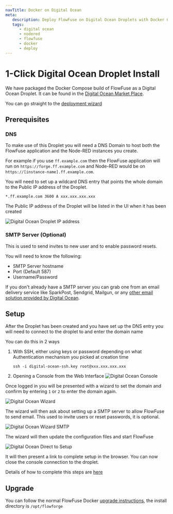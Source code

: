 ```yaml
---
navTitle: Docker on Digital Ocean
meta:
   description: Deploy FlowFuse on Digital Ocean Droplets with Docker Compose effortlessly. Set up DNS, configure SMTP, and manage Node-RED applications seamlessly.
   tags:
      - digital ocean
      - nodered
      - flowfuse
      - docker
      - deploy
---
```


# 1-Click Digital Ocean Droplet Install

We have packaged the Docker Compose build of FlowFuse as a Digital Ocean Droplet. It can be found in the [Digital Ocean Market Place](https://marketplace.digitalocean.com/apps/flowfuse?refcode=fb23e438a477).

You can go straight to the [deployment wizard](https://marketplace.digitalocean.com/apps/flowfuse?refcode=fb23e438a477&action=deploy)

## Prerequisites

### DNS

To make use of this Droplet you will need a DNS Domain to host both the FlowFuse application and the Node-RED instances you create. 

For example if you use `ff.example.com` then the FlowFuse application will run on `https://forge.ff.example.com` and Node-RED would be on `https://[instance-name].ff.example.com`.

You will need to set up a wildcard DNS entry that points the whole domain to the Public IP address of the Droplet.

```
*.ff.example.com 3600 A xxx.xxx.xxx.xxx
```

The Public IP address of the Droplet will be listed in the UI when it has been created

![Digital Ocean Droplet IP address ](../images/do-public-ip.png)

### SMTP Server (Optional)

This is used to send invites to new user and to enable password resets.

You will need to know the following:

- SMTP Server hostname
- Port (Default 587)
- Username/Password

If you don't already have a SMTP server you can grab one from an email delivery service like 
SparkPost, Sendgrid, Mailgun, or any [other email solution provided by Digital Ocean](https://marketplace.digitalocean.com/category/email).

## Setup

After the Droplet has been created and you have set up the DNS entry you will need to connect to the droplet to and enter the domain name 

You can do this in 2 ways

1. With SSH, either using keys or password depending on what Authentication mechanism you picked at creation time
    ```
    ssh -i digital-ocean-ssh.key root@xxx.xxx.xxx.xxx
    ```
2. Opening a Console from the Web Interface
    ![Digital Ocean Console](../images/do-droplet-console.png)

Once logged in you will be presented with a wizard to set the domain and confirm by entering `1` or `2` to enter the domain again.

![Digital Ocean Wizard](../images/do-wizard.png)

The wizard will then ask about setting up a SMTP server to allow FlowFuse to send email. This used to invite users or reset passwords, 
it is optional.

![Digital Ocean Wizard SMTP](../images/do-wizard-smtp.png)

The wizard will then update the configuration files and start FlowFuse

![Digital Ocean Direct to Setup](../images/do-direct-to-setup.png)

It will then present a link to complete setup in the browser. You can now close the console connection to the droplet.

Details of how to complete this steps are [here](../first-run.md)

## Upgrade

You can follow the normal FlowFuse Docker [upgrade instructions](./README.md#upgrade), the install directory is `/opt/flowforge` 
